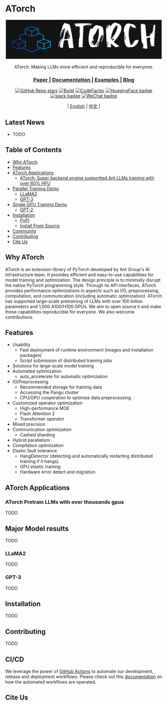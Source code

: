 # ATorch
<div id="top" align="center">

   <img src="docs/img/atorch.png" alt="Editor" width="500">

   ATorch: Making LLMs more efficient and reproducible for everyone.

   <h3> <a href="https://www.placeholder.com/"> Paper </a> |
   <a href="https://www.placeholder.com/"> Documentation </a> |
   <a href="https://www.placeholder.com/"> Examples </a> |
   <a href="https://www.placeholder.com/"> Blog </a></h3>

   [![GitHub Repo stars](https://img.shields.io/github/stars/intelligent-machine-learning/dlrover?style=social)](https://github.com/intelligent-machine-learning/dlrover/stargazers)
   [![Build](https://github.com/intelligent-machine-learning/dlrover/actions/workflows/main.yml/badge.svg)](https://github.com/intelligent-machine-learning/dlrover/actions/workflows/main.yml)
   [![CodeFactor](https://www.codefactor.io/repository/github/intelligent-machine-learning/dlrover/badge)](https://www.codefactor.io/repository/github/intelligent-machine-learning/dlrover)
   [![HuggingFace badge](https://img.shields.io/badge/%F0%9F%A4%97HuggingFace-Join-yellow)](https://huggingface.co/)
   [![slack badge](https://img.shields.io/badge/Slack-join-blueviolet?logo=slack&amp)](https://join.slack.com/)
   [![WeChat badge](https://img.shields.io/badge/微信-加入-green?logo=wechat&amp)](https://huggingface.com/)


   | [English](README.md) | [中文](docs/README-zh-Hans.md) |

</div>

## Latest News
* TODO

## Table of Contents
<ul>
 <li><a href="#Why-ATorch">Why ATorch</a> </li>
 <li><a href="#Features">Features</a> </li>
 <li>
   <a href="#ATorch-Applications">ATorch Applications</a>
   <ul>
     <li><a href="#ATorchPretrain">ATorch: Super backend engine supportted Ant LLMs training with over 60% HFU</a></li>
   </ul>
 </li>
 <li>
   <a href="#Parallel-Training-Demo">Parallel Training Demo</a>
   <ul>
     <li><a href="#LLaMA2">LLaMA2</a></li>
     <li><a href="#GPT-3">GPT-3</a></li>
   </ul>
 </li>
 <li>
   <a href="#Single-GPU-Training-Demo">Single GPU Training Demo</a>
   <ul>
     <li><a href="#LLaMA2-Single">GPT-2</a></li>
   </ul>
 </li>
 <li>
   <a href="#Installation">Installation</a>
   <ul>
     <li><a href="#PyPI">PyPI</a></li>
     <li><a href="#Install-From-Source">Install From Source</a></li>
   </ul>
 </li>
 <li><a href="#Community">Community</a></li>
 <li><a href="#Contributing">Contributing</a></li>
 <li><a href="#Cite-Us">Cite Us</a></li>
</ul>

## Why ATorch
ATorch is an extension library of PyTorch developed by Ant Group's AI Infrastructure team. It provides efficient and easy-to-use capabilities for model training and optimization. The design principle is to minimally disrupt the native PyTorch programming style. Through its API interfaces, ATorch provides performance optimizations in aspects such as I/O, preprocessing, computation, and communication (including automatic optimization). ATorch has supported large-scale pretraining of LLMs with over 100 billion parameters and 1,000 A100/H100 GPUs. We aim to open source it and make these capabilities reproducible for everyone. We also welcome contributions.

## Features
* Usability
  * Fast deployment of runtime environment (images and installation packages)
  * Script submission of distributed training jobs
* Solutions for large-scale model training
* Automated optimization
  * auto_accelerate for automatic optimization
* IO/Preprocessing
  * Recommended storage for training data
  * Accessing the Pangu cluster
  * CPU/GPU cooperation to optimize data preprocessing
* Customized operator optimization 
  * High-performance MOE
  * Flash Attention 2
  * Transformer operator
* Mixed precision
* Communication optimization
  * Cashed sharding
* Hybrid parallelism
* Compilation optimization
* Elastic fault tolerance
  * HangDetector (detecting and automatically restarting distributed training if it hangs)
  * GPU elastic training
  * Hardware error detect and migration

## ATorch Applications

### ATorch Pretrain LLMs with over thousands gpus
TODO

## Major Model results
TODO

### LLaMA2
TODO

### GPT-3
TODO

## Installation
TODO

## Contributing
TODO
## CI/CD

We leverage the power of [GitHub Actions](https://github.com/features/actions) to automate our development, release and deployment workflows. Please check out this [documentation](.github/workflows/README.md) on how the automated workflows are operated.

## Cite Us
